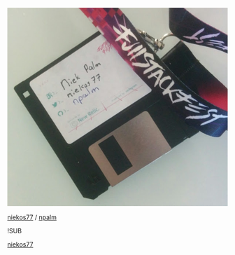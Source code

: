 ![me](images/disk.jpg)

<i class="fab fa-twitter fa-lg"></i> [niekos77](https://twitter.com/niekos77)
/
<i class="fab fa-github fa-lg"></i> [npalm](https://github.com/npalm)

!SUB
<img data-src="images/hammock.jpg"  height="70%" width="70%">

<i class="fab fa-instagram fa-lg"></i> [niekos77](http://instagram.com/niekos77)
